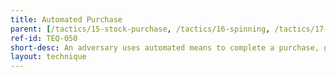 ```yaml
---
title: Automated Purchase
parent: [/tactics/15-stock-purchase, /tactics/16-spinning, /tactics/17-sniping]
ref-id: TEQ-050
short-desc: An adversary uses automated means to complete a purchase, generally far faster than any human could do so.
layout: technique
---
```


